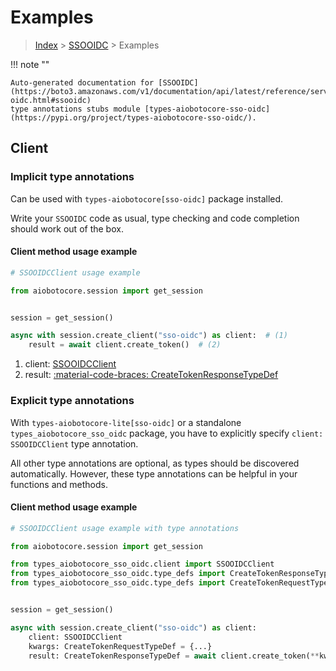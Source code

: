 # Examples

> [Index](../README.md) > [SSOOIDC](./README.md) > Examples

!!! note ""

    Auto-generated documentation for [SSOOIDC](https://boto3.amazonaws.com/v1/documentation/api/latest/reference/services/sso-oidc.html#ssooidc)
    type annotations stubs module [types-aiobotocore-sso-oidc](https://pypi.org/project/types-aiobotocore-sso-oidc/).

## Client

### Implicit type annotations

Can be used with `types-aiobotocore[sso-oidc]` package installed.

Write your `SSOOIDC` code as usual,
type checking and code completion should work out of the box.



#### Client method usage example

```python
# SSOOIDCClient usage example

from aiobotocore.session import get_session


session = get_session()

async with session.create_client("sso-oidc") as client:  # (1)
    result = await client.create_token()  # (2)
```

1. client: [SSOOIDCClient](./client.md)
2. result: [:material-code-braces: CreateTokenResponseTypeDef](./type_defs.md#createtokenresponsetypedef)






### Explicit type annotations

With `types-aiobotocore-lite[sso-oidc]`
or a standalone `types_aiobotocore_sso_oidc` package, you have to explicitly specify
`client: SSOOIDCClient` type annotation.

All other type annotations are optional, as types should be discovered automatically.
However, these type annotations can be helpful in your functions and methods.


#### Client method usage example

```python
# SSOOIDCClient usage example with type annotations

from aiobotocore.session import get_session

from types_aiobotocore_sso_oidc.client import SSOOIDCClient
from types_aiobotocore_sso_oidc.type_defs import CreateTokenResponseTypeDef
from types_aiobotocore_sso_oidc.type_defs import CreateTokenRequestTypeDef


session = get_session()

async with session.create_client("sso-oidc") as client:
    client: SSOOIDCClient
    kwargs: CreateTokenRequestTypeDef = {...}
    result: CreateTokenResponseTypeDef = await client.create_token(**kwargs)
```




